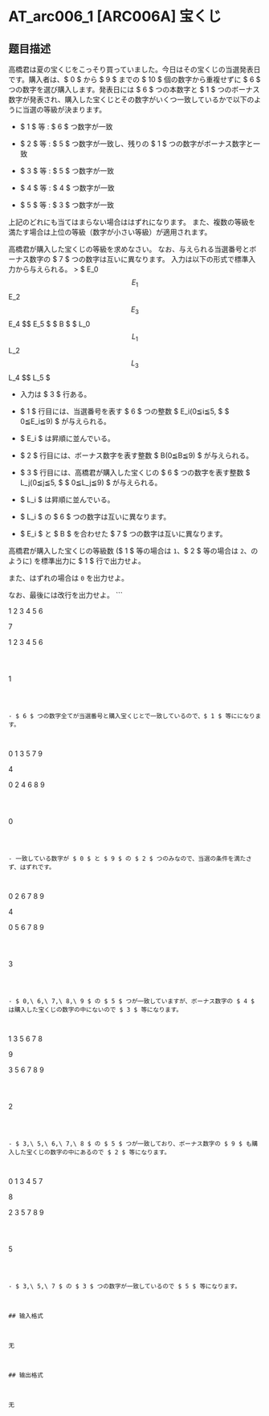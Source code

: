 # AT_arc006_1 [ARC006A] 宝くじ

## 题目描述

[problemUrl]: https://atcoder.jp/contests/arc006/tasks/arc006_1

 高橋君は夏の宝くじをこっそり買っていました。今日はその宝くじの当選発表日です。購入者は、$ 0 $ から $ 9 $ までの $ 10 $ 個の数字から重複せずに $ 6 $ つの数字を選び購入します。発表日には $ 6 $ つの本数字と $ 1 $ つのボーナス数字が発表され、購入した宝くじとその数字がいくつ一致しているかで以下のように当選の等級が決まります。

- $ 1 $ 等 : $ 6 $ つ数字が一致
- $ 2 $ 等 : $ 5 $ つ数字が一致し、残りの $ 1 $ つの数字がボーナス数字と一致
- $ 3 $ 等 : $ 5 $ つ数字が一致
- $ 4 $ 等 : $ 4 $ つ数字が一致
- $ 5 $ 等 : $ 3 $ つ数字が一致
 
 上記のどれにも当てはまらない場合ははずれになります。 また、複数の等級を満たす場合は上位の等級（数字が小さい等級）が適用されます。  
  
 高橋君が購入した宝くじの等級を求めなさい。 なお、与えられる当選番号とボーナス数字の $ 7 $ つの数字は互いに異なります。 入力は以下の形式で標準入力から与えられる。 > $ E_0 $$ E_1 $$ E_2 $$ E_3 $$ E_4 $$ E_5 $ $ B $ $ L_0 $$ L_1 $$ L_2 $$ L_3 $$ L_4 $$ L_5 $

- 入力は $ 3 $ 行ある。
- $ 1 $ 行目には、当選番号を表す $ 6 $ つの整数 $ E_i(0≦i≦5, $ $ 0≦E_i≦9) $ が与えられる。
- $ E_i $ は昇順に並んでいる。

- $ 2 $ 行目には、ボーナス数字を表す整数 $ B(0≦B≦9) $ が与えられる。
- $ 3 $ 行目には、高橋君が購入した宝くじの $ 6 $ つの数字を表す整数 $ L_j(0≦j≦5, $ $ 0≦L_j≦9) $ が与えられる。
- $ L_i $ は昇順に並んでいる。
- $ L_i $ の $ 6 $ つの数字は互いに異なります。

- $ E_i $ と $ B $ を合わせた $ 7 $ つの数字は互いに異なります。
 
 高橋君が購入した宝くじの等級数 ($ 1 $ 等の場合は `1`、$ 2 $ 等の場合は `2`、のように) を標準出力に $ 1 $ 行で出力せよ。  
 また、はずれの場合は `0` を出力せよ。  
 なお、最後には改行を出力せよ。 ```

1 2 3 4 5 6
7
1 2 3 4 5 6
```

 ```

1
```

- $ 6 $ つの数字全てが当選番号と購入宝くじとで一致しているので、$ 1 $ 等にになります。
 
```

0 1 3 5 7 9
4
0 2 4 6 8 9
```

 ```

0
```

- 一致している数字が $ 0 $ と $ 9 $ の $ 2 $ つのみなので、当選の条件を満たさず、はずれです。
 
```

0 2 6 7 8 9
4
0 5 6 7 8 9
```

 ```

3
```

- $ 0,\ 6,\ 7,\ 8,\ 9 $ の $ 5 $ つが一致していますが、ボーナス数字の $ 4 $ は購入した宝くじの数字の中にないので $ 3 $ 等になります。
 
```

1 3 5 6 7 8
9
3 5 6 7 8 9
```

 ```

2
```

- $ 3,\ 5,\ 6,\ 7,\ 8 $ の $ 5 $ つが一致しており、ボーナス数字の $ 9 $ も購入した宝くじの数字の中にあるので $ 2 $ 等になります。
 
```

0 1 3 4 5 7
8
2 3 5 7 8 9
```

 ```

5
```

- $ 3,\ 5,\ 7 $ の $ 3 $ つの数字が一致しているので $ 5 $ 等になります。

## 输入格式

无

## 输出格式

无